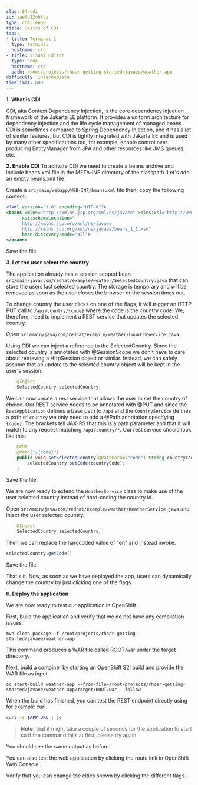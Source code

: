 ```yaml
---
slug: 04-cdi
id: jaeln22uhtvz
type: challenge
title: Basics of CDI
tabs:
- title: Terminal 1
  type: terminal
  hostname: crc
- title: Visual Editor
  type: code
  hostname: crc
  path: /root/projects/rhoar-getting-started/javaee/weather-app
difficulty: intermediate
timelimit: 600
---
```

**1. What is CDI**

CDI, aka Context Dependency Injection, is the core dependency injection framework of the Jakarta EE platform. It provides a uniform architecture for dependency injection and the life cycle management of managed beans. CDI is sometimes compared to Spring Dependency Injection, and it has a lot of similar features, but CDI is tightly integrated with Jakarta EE and is used by many other specifications too, for example, enable control over producing EntityManager from JPA and other resources like JMS queues, etc.

**2. Enable CDI**
To activate CDI we need to create a beans archive and include beans.xml file in the META-INF directory of the classpath. Let's add an empty beans.xml file.

Create a `src/main/webapp/WEB-INF/beans.xml` file then, copy the following content.

```xml
<?xml version="1.0" encoding="UTF-8"?>
<beans xmlns="http://xmlns.jcp.org/xml/ns/javaee" xmlns:xsi="http://www.w3.org/2001/XMLSchema-instance"
      xsi:schemaLocation="
      http://xmlns.jcp.org/xml/ns/javaee
      http://xmlns.jcp.org/xml/ns/javaee/beans_1_1.xsd"
      bean-discovery-mode="all">
</beans>
```

Save the file.

**3. Let the user select the country**

The application already has a session scoped bean `src/main/java/com/redhat/example/weather/SelectedCountry.java` that can store the users last selected country. The storage is temporary and will be removed as soon as the user closes the browser or the session times out.

To change country the user clicks on one of the flags, it will trigger an HTTP PUT call to `/api/country/{code}` where the code is the country code. We, therefore, need to implement a REST service that updates the selected country.

Open `src/main/java/com/redhat/example/weather/CountryService.java`.

Using CDI we can inject a reference to the SelectedCountry. Since the selected country is annotated with @SessionScope we don't have to care about retrieving a HttpSession object or similar. Instead, we can safely assume that an update to the selected country object will be kept in the user's session.

```java
    @Inject
    SelectedCountry selectedCountry;
```

We can now create a rest service that allows the user to set the country of choice. Our REST service needs to be annotated with @PUT and since the `RestApplication` defines a base path to `/api` and the `CountryService` defines a path of `country` we only need to add a @Path annotation specifying `{code}`. The brackets tell JAX-RS that this is a path parameter and that it will match to any request matching `/api/country/*`. Our rest service should look like this:

```java
    @PUT
    @Path("/{code}")
    public void setSelectedCountry(@PathParam("code") String countryCode) {
        selectedCountry.setCode(countryCode);
    }
```

Save the file.

We are now ready to extend the `WeatherService` class to make use of the user selected country instead of hard-coding the country id.

Open  `src/main/java/com/redhat/example/weather/WeatherService.java` and inject the user selected country.

```java
    @Inject
    SelectedCountry selectedCountry;
```

Then we can replace the hardcoded value of "en" and instead invoke.

```java
selectedCountry.getCode()
```

Save the file.

That's it. Now, as soon as we have deployed the app, users can dynamically change the country by just clicking one of the flags.

**6. Deploy the application**

We are now ready to test our application in OpenShift.

First, build the application and verify that we do not have any compilation issues.

```
mvn clean package -f /root/projects/rhoar-getting-started/javaee/weather-app
```

This command produces a WAR file called ROOT.war under the target directory.

Next, build a container by starting an OpenShift S2I build and provide the WAR file as input.

```
oc start-build weather-app --from-file=/root/projects/rhoar-getting-started/javaee/weather-app/target/ROOT.war --follow
```

When the build has finished, you can test the REST endpoint directly using for example curl.

```bash
curl -s $APP_URL | jq
```

> **Note:** that it might take a couple of seconds for the application to start so if the command fails at first, please try again.

You should see the same output as before.

You can also test the web application by clicking the route link in OpenShift Web Console.

Verify that you can change the cities shown by clicking the different flags.
